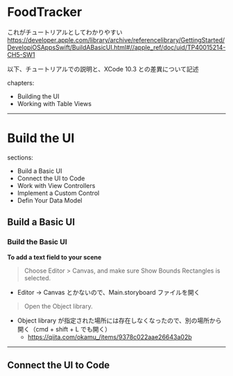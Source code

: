 # FoodTracker 

これがチュートリアルとしてわかりやすい
https://developer.apple.com/library/archive/referencelibrary/GettingStarted/DevelopiOSAppsSwift/BuildABasicUI.html#//apple_ref/doc/uid/TP40015214-CH5-SW1

以下、チュートリアルでの説明と、XCode 10.3 との差異について記述

chapters:

- Building the UI
- Working with Table Views

---

# Build the UI

sections:

- Build a Basic UI
- Connect the UI to Code
- Work with View Controllers
- Implement a Custom Control
- Defin Your Data Model

## Build a Basic UI

### Build the Basic UI

**To add a text field to your scene**

> Choose Editor > Canvas, and make sure Show Bounds Rectangles is selected.

- Editor -> Canvas とかないので、Main.storyboard ファイルを開く

> Open the Object library.

- Object library が指定された場所には存在しなくなったので、別の場所から開く（cmd + shift + L でも開く）
    - https://qiita.com/okamu_/items/9378c022aae26643a02b


---

## Connect the UI to Code


